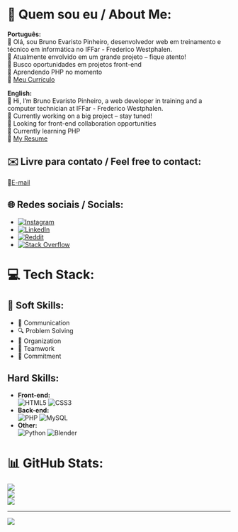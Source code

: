 # 🦔 Quem sou eu / About Me:

**Português:**  
👋 Olá, sou Bruno Evaristo Pinheiro, desenvolvedor web em treinamento e técnico em informática no IFFar - Frederico Westphalen.  
🔭 Atualmente envolvido em um grande projeto – fique atento!  
👥 Busco oportunidades em projetos front-end  
🌱 Aprendendo PHP no momento  
📃 [Meu Currículo](https://docs.google.com/document/d/1I7JsctbEaTP7FI1ggXQahLdysM4VveepCuXmOU4WHn0/edit?usp=sharing)

**English:**  
👋 Hi, I’m Bruno Evaristo Pinheiro, a web developer in training and a computer technician at IFFar - Frederico Westphalen.  
🔭 Currently working on a big project – stay tuned!  
👥 Looking for front-end collaboration opportunities  
🌱 Currently learning PHP  
📃 [My Resume](https://docs.google.com/document/d/1I7JsctbEaTP7FI1ggXQahLdysM4VveepCuXmOU4WHn0/edit?usp=sharing)

## ✉️ Livre para contato / Feel free to contact:  
📩[E-mail](mailto:pinheirobrunoevaristo@gmail.com)

## 🌐 Redes sociais / Socials:
- [![Instagram](https://img.shields.io/badge/Instagram-%23573189.svg?logo=Instagram&logoColor=white)](https://instagram.com/brunowithouth) 
- [![LinkedIn](https://img.shields.io/badge/LinkedIn-%23573189.svg?logo=linkedin&logoColor=white)](https://linkedin.com/in/BrunoSemH)
- [![Reddit](https://img.shields.io/badge/Reddit-%23573189.svg?logo=Reddit&logoColor=white)](https://reddit.com/user/BrunoSemH) 
- [![Stack Overflow](https://img.shields.io/badge/-Stackoverflow-573189?logo=stack-overflow&logoColor=white)](https://stackoverflow.com/users/24584496) 

# 💻 Tech Stack:
## 🌟 Soft Skills:
- 📢 Communication
- 🔍 Problem Solving
- 📅 Organization
- 🤝 Teamwork
- 🦥 Commitment

## Hard Skills:
- **Front-end:**  
![HTML5](https://img.shields.io/badge/html5-%23573189.svg?style=for-the-badge&logo=html5&logoColor=white) 
![CSS3](https://img.shields.io/badge/css3-%23573189.svg?style=for-the-badge&logo=css3&logoColor=white)  
- **Back-end:**  
![PHP](https://img.shields.io/badge/php-%23573189.svg?style=for-the-badge&logo=php&logoColor=white)
![MySQL](https://img.shields.io/badge/mysql-573189.svg?style=for-the-badge&logo=mysql&logoColor=white)
- **Other:**  
![Python](https://img.shields.io/badge/python-573189?style=for-the-badge&logo=python&logoColor=white) 
![Blender](https://img.shields.io/badge/blender-%23573189.svg?style=for-the-badge&logo=blender&logoColor=white)

# 📊 GitHub Stats:
![](https://github-readme-stats.vercel.app/api?username=BrunoWithoutH&theme=dark&hide_border=false&include_all_commits=false&count_private=false)<br/>
![](https://github-readme-streak-stats.herokuapp.com/?user=BrunoWithoutH&theme=dark&hide_border=false)<br/>
![](https://github-readme-stats.vercel.app/api/top-langs/?username=BrunoWithoutH&theme=dark&hide_border=false&include_all_commits=false&count_private=false&layout=compact)

---
[![](https://visitcount.itsvg.in/api?id=BrunoWithoutH&icon=5&color=23573189)](https://visitcount.itsvg.in)
